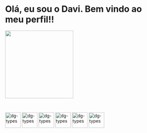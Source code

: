<h1>Olá, eu sou o Davi. Bem vindo ao meu perfil!!</h1>

<div>
  <img height="220em" src="https://github-readme-stats.vercel.app/api/top-langs/?username=dg-souza&hide_progress=true&theme=dracula" />
</div>

##

<div style="display: inline_block"><br>
  <img align="center" alt="dg-types" height="50" width="50" src="https://cdn.jsdelivr.net/gh/devicons/devicon/icons/typescript/typescript-original.svg" />
  <img align="center" alt="dg-types" height="50" width="50" src="https://cdn.jsdelivr.net/gh/devicons/devicon/icons/javascript/javascript-original.svg" />
  <img align="center" alt="dg-types" height="50" width="50" src="https://cdn.jsdelivr.net/gh/devicons/devicon/icons/react/react-original.svg" />
  <img align="center" alt="dg-types" height="50" width="50" src="https://cdn.jsdelivr.net/gh/devicons/devicon/icons/vuejs/vuejs-original.svg" />
  <img align="center" alt="dg-types" height="50" width="50" src="https://cdn.jsdelivr.net/gh/devicons/devicon/icons/nodejs/nodejs-original.svg" />
  <img align="center" alt="dg-types" height="50" width="50" src="https://cdn.jsdelivr.net/gh/devicons/devicon/icons/dotnetcore/dotnetcore-original.svg" />
</div>

<!--
**dg-souza/dg-souza** is a ✨ _special_ ✨ repository because its `README.md` (this file) appears on your GitHub profile.

Here are some ideas to get you started:

- 🔭 I’m currently working on ...
- 🌱 I’m currently learning ...
- 👯 I’m looking to collaborate on ...
- 🤔 I’m looking for help with ...
- 💬 Ask me about ...
- 📫 How to reach me: ...
- 😄 Pronouns: ...
- ⚡ Fun fact: ...
-->
